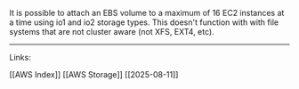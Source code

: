 It is possible to attach an EBS volume to a maximum of <span class="red-text">16</span> EC2 instances at a time using io1 and io2 storage types. This doesn't function with with file systems that are not cluster aware (not XFS, EXT4, etc).

---
Links:

[[AWS Index]]
[[AWS Storage]]
[[2025-08-11]]
